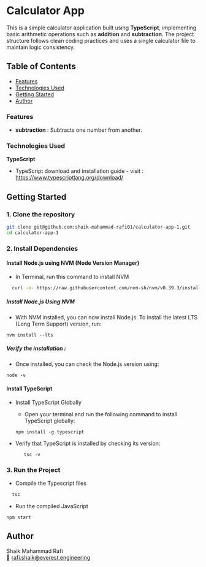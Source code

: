 # Calculator App

 This is a simple calculator application built using **TypeScript**, implementing basic arithmetic operations such as **addition** and **subtraction**. The project structure follows clean coding practices and uses a single calculator file to maintain logic consistency.

## Table of Contents

* [Features](#features)
* [Technologies Used](#technologies-used)
* [Getting Started](#getting-started)
* [Author](#author)


### Features
+ **subtraction** : Subtracts one number from another.
### Technologies Used

**TypeScript** 
   - TypeScript download and installation guide - visit : https://www.typescriptlang.org/download/

##  Getting Started

### 1. Clone the repository

```bash
git clone git@github.com:shaik-mahammad-rafi01/calculator-app-1.git
cd calculator-app-1
```

### 2. Install Dependencies 

  #### Install Node.js using NVM (Node Version Manager)
  - In Terminal, run this command to install NVM
  ```bash
    curl -o- https://raw.githubusercontent.com/nvm-sh/nvm/v0.39.3/install.sh | bash
  ```
##### Install Node.js Using NVM
- With NVM installed, you can now install Node.js. To install the latest LTS (Long Term Support) version, run:
```
nvm install --lts 
```
##### Verify the installation : 
- Once installed, you can check the Node.js version using:
```
node -v
```

#### Install TypeScript 
- Install TypeScript Globally
  - Open your terminal and run the following command to install TypeScript globally:

  ```
  npm install -g typescript
  ```
- Verify that TypeScript is installed by checking its version:
  ```
     tsc -v
  ```


### 3. Run the Project 
- Compile the Typescript files 
```bash 
  tsc 
```
- Run the compiled JavaScript
```
npm start
```
## Author
Shaik Mahammad Rafi  
📧 [rafi.shaik@everest.engineering](mailto:rafi.shaik@everest.engineering)  

